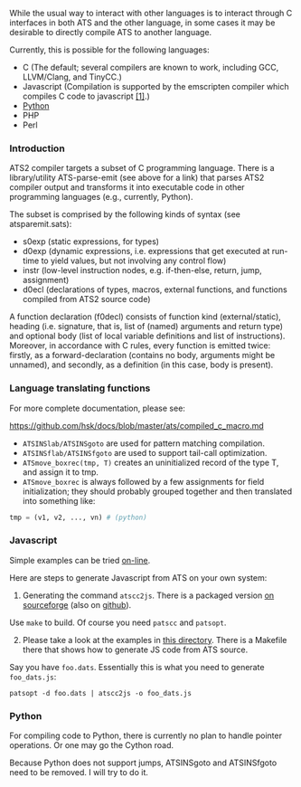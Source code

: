 While the usual way to interact with other languages is to interact through C interfaces in both ATS and the other language, in some cases it may be desirable to directly compile ATS to another language.

Currently, this is possible for the following languages:
* C (The default; several compilers are known to work, including GCC, LLVM/Clang, and TinyCC.)
* Javascript (Compilation is supported by the emscripten compiler which compiles C code to javascript [\[1\]][1].)
* [Python](https://github.com/githwxi/ATS-Postiats-contrib/tree/master/projects/MEDIUM/ATS-parse-emit/Python)
* PHP
* Perl

### Introduction

ATS2 compiler targets a subset of C programming language. There is a library/utility ATS-parse-emit (see above for a link) that parses ATS2 compiler output and transforms it into executable code in other programming languages (e.g., currently, Python).

The subset is comprised by the following kinds of syntax (see atsparemit.sats):

* s0exp (static expressions, for types)
* d0exp (dynamic expressions, i.e. expressions that get executed at run-time to yield values, but not involving any control flow)
* instr (low-level instruction nodes, e.g. if-then-else, return, jump, assignment)
* d0ecl (declarations of types, macros, external functions, and functions compiled from ATS2 source code)

A function declaration (f0decl) consists of function kind (external/static), heading (i.e. signature, that is, list of (named) arguments and return type) and optional body (list of local variable definitions and list of instructions). Moreover, in accordance with C rules, every function is emitted twice: firstly, as a forward-declaration (contains no body, arguments might be unnamed), and secondly, as a definition (in this case, body is present).

### Language translating functions

For more complete documentation, please see:

https://github.com/hsk/docs/blob/master/ats/compiled_c_macro.md

* `ATSINSlab/ATSINSgoto` are used for pattern matching compilation.
* `ATSINSflab/ATSINSfgoto` are used to support tail-call optimization.
* `ATSmove_boxrec(tmp, T)` creates an uninitialized record of the type T, and
assign it to tmp.
* `ATSmove_boxrec` is always followed by a few assignments for field initialization;
they should probably grouped together and then translated into something like:
```python
tmp = (v1, v2, ..., vn) # (python)
```

### Javascript

Simple examples can be tried [on-line](http://www.ats-lang.org/SERVER/MYCODE/Patsoptaas_serve.php?mycode=hello).

Here are steps to generate Javascript from ATS on your own system:

1. Generating the command `atscc2js`. There is a packaged version [on sourceforge](http://sourceforge.net/p/ats2-lang-contrib/code/ci/master/tree/projects/ATSCC2JS/) (also on [github](https://github.com/githwxi/ATS-Postiats-contrib/tree/master/projects/MEDIUM/ATS-parse-emit/JavaScript)).

  Use `make` to build. Of course you need `patscc` and `patsopt`.

2. Please take a look at the examples in [this directory](https://github.com/githwxi/ATS-Postiats-contrib/blob/master/projects/MEDIUM/ATS-parse-emit/JavaScript/TEST). There is a Makefile there that shows how to generate JS code from ATS source.

  Say you have `foo.dats`. Essentially this is what you need to generate `foo_dats.js`:

  ```
  patsopt -d foo.dats | atscc2js -o foo_dats.js
  ```



### Python
For compiling code to Python, there is currently no plan to handle pointer operations.
Or one may go the Cython road.

Because Python does not support jumps, ATSINSgoto and ATSINSfgoto
need to be removed. I will try to do it.



[1]: https://groups.google.com/d/msg/ats-lang-users/WVje4zG4bKA/p-XulrfBFwIJ